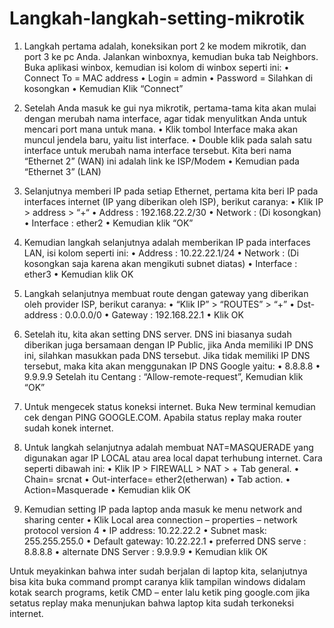 # Langkah-langkah-setting-mikrotik
1. Langkah pertama adalah, koneksikan port 2 ke modem mikrotik, dan port 3 ke pc Anda. Jalankan winboxnya, kemudian buka tab Neighbors.
Buka aplikasi winbox,      kemudian  isi kolom di winbox seperti ini:
• Connect To = MAC address
• Login = admin
• Password = Silahkan di kosongkan
• Kemudian Klik “Connect”

2. Setelah Anda masuk ke gui nya mikrotik, pertama-tama kita akan mulai dengan merubah nama interface, agar tidak menyulitkan Anda untuk mencari port mana untuk mana.
• Klik tombol Interface maka akan muncul jendela baru, yaitu list interface.
• Double klik pada salah satu interface untuk merubah nama interface tersebut. Kita beri nama  “Ethernet 2” (WAN) ini adalah link ke ISP/Modem
• Kemudian pada “Ethernet 3” (LAN)

3. Selanjutnya memberi IP pada setiap Ethernet, pertama kita beri IP pada interfaces internet (IP yang diberikan oleh ISP), berikut caranya:
• Klik IP > address > “+“
• Address : 192.168.22.2/30
• Network : (Di kosongkan)
• Interface : ether2
• Kemudian klik “OK”

4. Kemudian langkah selanjutnya adalah memberikan IP pada interfaces LAN, isi kolom seperti ini:
• Address : 10.22.22.1/24
• Network : (Di kosongkan saja karena akan mengikuti subnet diatas)
• Interface : ether3
• Kemudian klik OK

5. Langkah selanjutnya membuat route dengan gateway yang diberikan oleh provider ISP, berikut caranya:
• “Klik IP” > “ROUTES” > “+”
• Dst-address : 0.0.0.0/0
• Gateway : 192.168.22.1
• Klik OK

6. Setelah itu, kita akan setting DNS server. DNS ini biasanya sudah diberikan juga bersamaan dengan IP Public, jika Anda memiliki IP DNS ini, silahkan masukkan pada DNS tersebut. Jika tidak memiliki IP DNS tersebut, maka kita akan menggunakan IP DNS Google yaitu:
• 8.8.8.8
• 9.9.9.9
Setelah itu Centang : “Allow-remote-request”, Kemudian klik “OK”

7. Untuk mengecek status koneksi internet. Buka New terminal kemudian cek dengan PING
GOOGLE.COM. Apabila status replay maka router sudah konek internet.

8. Untuk langkah selanjutnya adalah membuat NAT=MASQUERADE yang digunakan agar IP
LOCAL atau area local dapat terhubung internet. Cara seperti dibawah ini:
• Klik IP > FIREWALL > NAT > +
Tab general.
• Chain= srcnat
• Out-interface= ether2(etherwan)
• Tab action.
• Action=Masquerade
• Kemudian klik OK

9. Kemudian setting IP pada laptop anda masuk ke menu network and sharing center
• Klik Local area connection – properties – network protocol version 4
• IP address: 10.22.22.2
• Subnet mask: 255.255.255.0
• Default gateway: 10.22.22.1
• preferred DNS serve : 8.8.8.8
• alternate DNS Server : 9.9.9.9
• Kemudian klik OK

Untuk meyakinkan bahwa inter sudah berjalan di laptop kita, selanjutnya bisa kita buka command prompt caranya klik tampilan windows didalam kotak search programs, ketik CMD – enter  lalu ketik ping google.com jika setatus replay maka menunjukan bahwa laptop kita  sudah terkoneksi internet.
